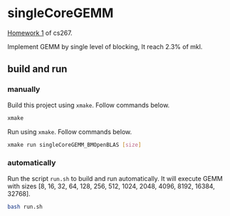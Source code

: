 # singleCoreGEMM

[Homework 1](https://sites.google.com/lbl.gov/cs267-spr2022/hw-1) of cs267.

Implement GEMM by single level of blocking,
It reach 2.3% of mkl.

## build and run

### manually

Build this project using `xmake`.
Follow commands below.

``` bash
xmake
```

Run using `xmake`.
Follow commands below.

``` bash
xmake run singleCoreGEMM_BMOpenBLAS [size]
```

### automatically

Run the script `run.sh` to build and run automatically.
It will execute GEMM with sizes [8, 16, 32, 64, 128, 256, 512, 1024, 2048, 4096, 8192, 16384, 32768].

``` bash
bash run.sh
```
